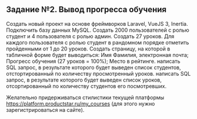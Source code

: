 Задание №2. Вывод прогресса обучения
------------------------------------------------------------------------------
Создать новый проект на основе фреймворков Laravel, VueJS 3, Inertia.
Подключить базу данных MySQL.
Создать 2000 пользователей с ролью студент и 4 пользователя с ролью админ.
Создать 27 уроков.
Для каждого пользователя с ролью студент в рандомном порядке отметить пройденными от 1 до 20 уроков.
Создать страницу, на которой в табличной форме будет выводиться:
Имя Фамилия, электронная почта;
Прогресс обучения (27 уроков = 100%);
Место в рейтинге.
написать SQL запрос, в результате которого будет выведен список студентов, отстортированный по количеству просмотренный уроков.
написать SQL запрос, в результате которого будет выведен список уроков, отсортированный по количеству студентов его посмотревших.

Желательно придерживаться стилистики текущей платформы https://platform.productstar.ru/my_courses (для этого нужно зарегистрироваться на сайте).
